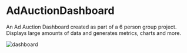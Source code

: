 # AdAuctionDashboard

An Ad Auction Dashboard created as part of a 6 person group project.
Displays large amounts of data and generates metrics, charts and more.

![dashboard](https://i.imgur.com/6D3CZdz.jpg)
